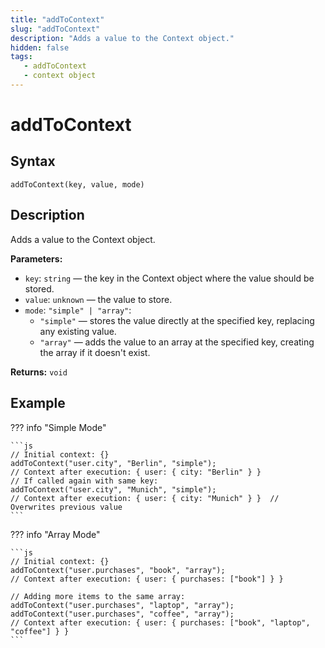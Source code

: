```yaml
---
title: "addToContext"
slug: "addToContext"
description: "Adds a value to the Context object."
hidden: false
tags:
   - addToContext
   - context object
---
```


# addToContext

## Syntax

`addToContext(key, value, mode)`

## Description

Adds a value to the Context object.

**Parameters:**

- `key`: `string` — the key in the Context object where the value should be stored.
- `value`: `unknown` — the value to store.
- `mode`: `"simple" | "array"`:
    - `"simple"` — stores the value directly at the specified key, replacing any existing value.
    - `"array"` — adds the value to an array at the specified key, creating the array if it doesn't exist.

**Returns:** `void`

## Example

??? info "Simple Mode"

    ```js
    // Initial context: {}
    addToContext("user.city", "Berlin", "simple");
    // Context after execution: { user: { city: "Berlin" } }
    // If called again with same key:
    addToContext("user.city", "Munich", "simple");
    // Context after execution: { user: { city: "Munich" } }  // Overwrites previous value
    ```

??? info "Array Mode"

    ```js
    // Initial context: {}
    addToContext("user.purchases", "book", "array");
    // Context after execution: { user: { purchases: ["book"] } }
    
    // Adding more items to the same array:
    addToContext("user.purchases", "laptop", "array");
    addToContext("user.purchases", "coffee", "array");
    // Context after execution: { user: { purchases: ["book", "laptop", "coffee"] } }
    ```